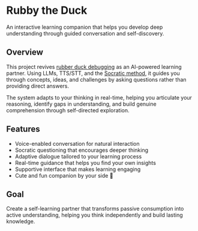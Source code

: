 # Rubby the Duck

An interactive learning companion that helps you develop deep understanding through guided conversation and self-discovery.

## Overview

This project revives [rubber duck debugging](https://en.wikipedia.org/wiki/Rubber_duck_debugging) as an AI-powered learning partner. Using LLMs, TTS/STT, and the [Socratic method](https://en.wikipedia.org/wiki/Socratic_method), it guides you through concepts, ideas, and challenges by asking questions rather than providing direct answers.

The system adapts to your thinking in real-time, helping you articulate your reasoning, identify gaps in understanding, and build genuine comprehension through self-directed exploration.

## Features

- Voice-enabled conversation for natural interaction
- Socratic questioning that encourages deeper thinking
- Adaptive dialogue tailored to your learning process
- Real-time guidance that helps you find your own insights
- Supportive interface that makes learning engaging
- Cute and fun companion by your side 🦆

## Goal

Create a self-learning partner that transforms passive consumption into active understanding, helping you think independently and build lasting knowledge.
